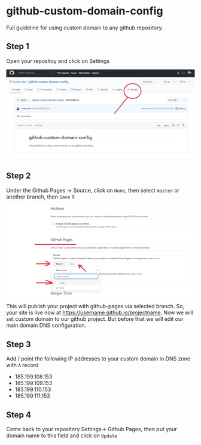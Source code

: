 # github-custom-domain-config
Full guideline for using custom domain to any github repository. 

## Step 1
Open your repositoy and click on Settings

![Repo](/images/open-repo.jpg)


## Step 2

Under the Github Pages -> Source, click on `None`, then select `master` or another branch, then `Save` it

![Select Page Branch](/images/select-page-branch.jpg)

This will publish your project with github-pages via selected branch. So, your site is live now at https://username.github.io/projectname. Now we will set custom domain to our github project. But before that we will edit our main domain DNS configuration. 

## Step 3

Add / point the following IP addresses to your custom domain in DNS zone with `A` record

* 185.199.108.153
* 185.199.109.153
* 185.199.110.153
* 185.199.111.153



## Step 4

Come back to your repository Settings-> Github Pages, then put your domain name to this field and click on `Update`


